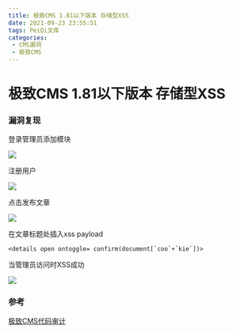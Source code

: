 ```yaml
---
title: 极致CMS 1.81以下版本 存储型XSS
date: 2021-09-23 23:55:51
tags: PeiQi文库
categories:
 - CMS漏洞
 - 极致CMS
---
```


# 极致CMS 1.81以下版本 存储型XSS

### 漏洞复现

登录管理员添加模块

![](/img/20210924013831372462.png)

注册用户

![](/img/20210924013831621087.png)

点击发布文章

![](/img/20210924013831855621.png)

在文章标题处插入xss payload

```<details open ontoggle= confirm(document[`coo`+`kie`])>```

当管理员访问时XSS成功

![](/img/20210924013832084155.png)



### 参考

[极致CMS代码审计](https://xz.aliyun.com/t/7861)